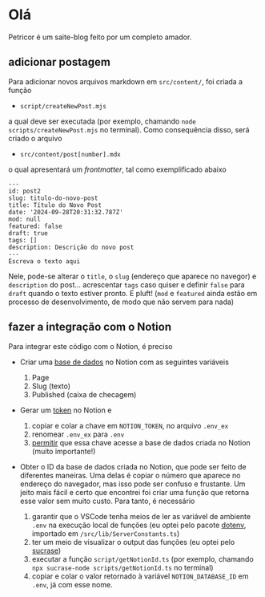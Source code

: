 # Olá

Petricor é um saite-blog feito por um completo amador. 

## adicionar postagem

Para adicionar novos arquivos markdown em `src/content/`, foi criada a função

* `script/createNewPost.mjs`

a qual deve ser executada (por exemplo, chamando `node scripts/createNewPost.mjs` no terminal). Como consequência disso, será criado o arquivo

* `src/content/post[number].mdx`

o qual apresentará um _frontmatter_, tal como exemplificado abaixo

```
---
id: post2
slug: titulo-do-novo-post
title: Título do Novo Post
date: '2024-09-28T20:31:32.787Z'
mod: null
featured: false
draft: true
tags: []
description: Descrição do novo post
---
Escreva o texto aqui
```

Nele, pode-se alterar o `title`, o `slug` (endereço que aparece no navegor) e `description` do post... acrescentar `tags` caso quiser e definir `false` para `draft` quando o texto estiver pronto. E pluft! (`mod` e `featured` ainda estão em processo de desenvolvimento, de modo que não servem para nada)

## fazer a integração com o Notion

Para integrar este código com o Notion, é preciso

  * Criar uma [base de dados](https://www.notion.so/pt/help/create-a-database) no Notion com as seguintes variáveis
    1. Page
    2. Slug (texto)
    3. Published (caixa de checagem)

  * Gerar um [token](https://notion.com/my-integrations) no Notion e
    1. copiar e colar a chave em `NOTION_TOKEN`, no arquivo `.env_ex`
    2. renomear `.env_ex` para `.env`
    3. [permitir](https://www.notion.so/pt/help/add-and-manage-connections-with-the-api) que essa chave acesse a base de dados criada no Notion (muito importante!)

  * Obter o ID da base de dados criada no Notion, que pode ser feito de diferentes maneiras. Uma delas é copiar o número que aparece no endereço do navegador, mas isso pode ser confuso e frustante. Um jeito mais fácil e certo que encontrei foi criar uma função que retorna esse valor sem muito custo. Para tanto, é necessário
    1. garantir que o VSCode tenha meios de ler as variável de ambiente `.env` na execução local de funções (eu optei pelo pacote [dotenv](https://www.npmjs.com/package/dotenv), importado em `/src/lib/ServerConstants.ts`)
    2. ter um meio de visualizar o output das funções (eu optei pelo [sucrase](https://www.npmjs.com/package/sucrase))
    3. executar a função `script/getNotionId.ts` (por exemplo, chamando `npx sucrase-node scripts/getNotionId.ts` no terminal)
    4. copiar e colar o valor retornado à variável `NOTION_DATABASE_ID` em `.env`, já com esse nome.

    
